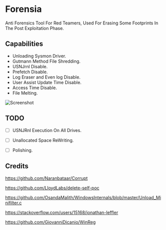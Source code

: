 # Forensia
Anti Forensics Tool For Red Teamers, Used For Erasing Some Footprints In The Post Exploitation Phase.

## Capabilities

* Unloading Sysmon Driver.
* Gutmann Method File Shredding.
* USNJrnl Disable.
* Prefetch Disable.
* Log Eraser and Even log Disable.
* User Assist Update Time Disable.
* Access Time Disable.
* File Melting.


![Screenshot](suspex.png)


## TODO
- [ ] USNJRnl Execution On All Drives.

- [ ] Unallocated Space ReWriting.

- [ ] Polishing.

## Credits

https://github.com/Naranbataar/Corrupt

https://github.com/LloydLabs/delete-self-poc

https://github.com/OsandaMalith/WindowsInternals/blob/master/Unload_Minifilter.c

https://stackoverflow.com/users/15168/jonathan-leffler

https://github.com/GiovanniDicanio/WinReg
